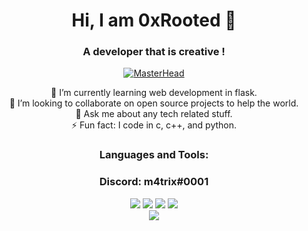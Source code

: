 <div align="center">
<h1 align="center">Hi, I am 0xRooted 👋</h1>
<h3 align="center">A developer that is creative !</h3>

[![MasterHead](https://i.giphy.com/media/qgQUggAC3Pfv687qPC/giphy.webp)](https://discord.gg/EasyShop)
<center>
🌱 I’m currently learning web development in flask.<br>
👯 I’m looking to collaborate on open source projects to help the world.<br>
💬 Ask me about any tech related stuff.<br>
⚡ Fun fact: I code in c, c++, and python.<br>
<h3 align="center">Languages and Tools:</h3>
<h3 align="center">Discord: m4trix#0001</h3>
<center>
<div style="display=inline;">
<img style="display:inline;" src="https://img.icons8.com/color/48/000000/c-plus-plus-logo.png"/>
<img style="display:inline;" src="https://img.icons8.com/ios/50/000000/circled-c.png"/>
<img style="display:inline;" src="https://img.icons8.com/ios/50/000000/c-sharp-logo.png"/>
<img style="display:inline;" src="https://img.icons8.com/fluency/48/000000/python.png"/>
</div>
<img src="https://github-readme-stats.vercel.app/api?username=0xRooted&&show_icons=true&title_color=ffffff&icon_color=bb2acf&text_color=daf7dc&bg_color=151515">
</div>
